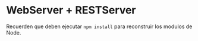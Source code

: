 # WebServer + RESTServer

Recuerden que deben ejecutar `npm install` para reconstruir los modulos de Node.
